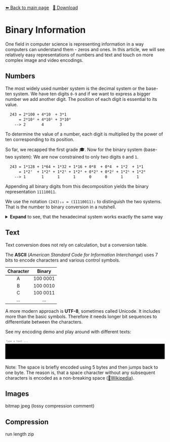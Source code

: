 <!-- Header -->
[⬅️ Back to main page](https://github.com/JonasKoenig/CodeOnMyMind) &nbsp;
[💾 Download](https://minhaskamal.github.io/DownGit/#/home?url=https:%2F%2Fgithub.com%2FJonasKoenig%2FCodeOnMyMind%2Ftree%2Fmaster%2Fprojects%2Fbinary)

# Binary Information

One field in computer science is representing information in a way computers can understand them - zeros and ones. In this article, we will see relatively easy representations of numbers and text and touch on more complex image and video encodings.

## Numbers

The most widely used number system is the decimal system or the base-ten system. We have ten digits `0-9` and if we want to express a bigger number we add another digit. The position of each digit is essential to its value.

```
  243 = 2*100 + 4*10  + 3*1
      = 2*10² + 4*10¹ + 3*10⁰
    --> 2       4       3
```

To determine the value of a number, each digit is multiplied by the power of ten corresponding to its position.

So far, we recapped the first grade 🎓. Now for the binary system (base-two system): We are now constrained to only two digits `0` and `1`.

```
  243 = 1*128 + 1*64 + 1*32 + 1*16 + 0*8  + 0*4  + 1*2  + 1*1
      = 1*2⁷  + 1*2⁶ + 1*2⁵ + 1*2⁴ + 0*2³ + 0*2² + 1*2¹ + 1*2⁰
    --> 1       1      1      1      0      0      1      1
```

Appending all binary digits from this decomposition yields the binary representation `11110011`.

We use the notation `(243)₁₀ = (11110011)₂` to distinguish the two systems. That is the number to binary conversion in a nutshell.

<details>
  <summary><b>Expand</b> to see, that the hexadecimal system works exactly the same way</summary>

  We need 16 digits, so we keep `0-9` and add `A = 10`, `B = 11`, `C = 12`, `D = 13`, `E = 14` and `F = 15`.

  ```
    243 = 15*16  + 3*1
        = 15*16¹ + 3*16⁰
        =  F*16¹ + 3*16⁰
      -->  F       3
  ```

  So `(243)₁₀ = (F3)₁₆`.

</details>

## Text

Text conversion does not rely on calculation, but a conversion table.

The **ASCII** (*American Standard Code for Information Interchange*) uses 7 bits to encode characters and various control symbols.

| Character | Binary   |
|:---------:|:--------:|
| A         | 100 0001 |
| B         | 100 0010 |
| C         | 100 0011 |
| ...       | ...      |

A more modern approach is **UTF-8**, sometimes called Unicode. It includes more than the basic symbols. Therefore it needs longer bit sequences to differentiate between the characters.

See my encoding demo and play around with different texts:

![GIF of text encoding demo](text/demo.gif)

Note: The space is briefly encoded using 5 bytes and then jumps back to one byte. The reason is, that a space character without any subsequent characters is encoded as a non-breaking space ([🔗Wikipedia](https://en.wikipedia.org/wiki/Non-breaking_space)).


## Images

bitmap
jpeg (lossy compression comment)

## Compression

run length
zip
